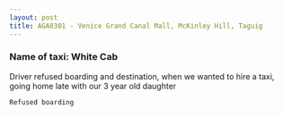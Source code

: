 ```yaml
---
layout: post
title: AGA8301 - Venice Grand Canal Mall, McKinley Hill, Taguig 
---
```


### Name of taxi: White Cab

Driver refused boarding and destination, when we wanted to hire a taxi, going home late with our 3 year old daughter 

```Refused boarding```

